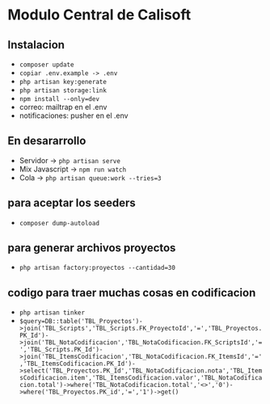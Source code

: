 
# Modulo Central de Calisoft


## Instalacion 

* `composer update`
* `copiar .env.example -> .env`
* `php artisan key:generate`
* `php artisan storage:link`
* `npm install --only=dev`
* correo: mailtrap en el .env
* notificaciones: pusher en el .env

## En desararrollo
* Servidor -> `php artisan serve`
* Mix Javascript -> `npm run watch`
* Cola -> `php artisan queue:work --tries=3` 

## para aceptar los seeders 
* `composer dump-autoload `

## para generar archivos proyectos
* `php artisan factory:proyectos --cantidad=30`
## codigo para traer muchas cosas en codificacion
* `php artisan tinker`
* `$query=DB::table('TBL_Proyectos')->join('TBL_Scripts','TBL_Scripts.FK_ProyectoId','=','TBL_Proyectos.PK_Id')->join('TBL_NotaCodificacion','TBL_NotaCodificacion.FK_ScriptsId','=','TBL_Scripts.PK_Id')->join('TBL_ItemsCodificacion','TBL_NotaCodificacion.FK_ItemsId','=','TBL_ItemsCodificacion.PK_Id')->select('TBL_Proyectos.PK_Id','TBL_NotaCodificacion.nota','TBL_ItemsCodificacion.item','TBL_ItemsCodificacion.valor','TBL_NotaCodificacion.total')->where('TBL_NotaCodificacion.total','<>','0')->where('TBL_Proyectos.PK_id','=','1')->get()`
